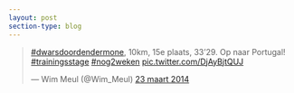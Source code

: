 ```yaml
---
layout: post
section-type: blog
---
```



<blockquote class="twitter-tweet" lang="nl"><p lang="nl" dir="ltr"><a href="https://twitter.com/hashtag/dwarsdoordendermone?src=hash">#dwarsdoordendermone</a>, 10km, 15e plaats, 33’29. Op naar Portugal! <a href="https://twitter.com/hashtag/trainingsstage?src=hash">#trainingsstage</a> <a href="https://twitter.com/hashtag/nog2weken?src=hash">#nog2weken</a> <a href="http://t.co/DjAyBjtQUJ">pic.twitter.com/DjAyBjtQUJ</a></p>&mdash; Wim Meul (@Wim_Meul) <a href="https://twitter.com/Wim_Meul/status/447823608229154816">23 maart 2014</a></blockquote>
<script async src="//platform.twitter.com/widgets.js" charset="utf-8"></script>
